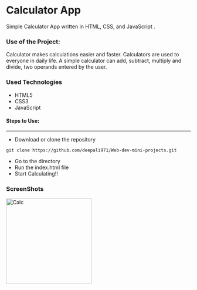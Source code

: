 
<h1>Calculator App</h1>

<p>Simple Calculator App written in HTML, CSS, and JavaScript .</p>

### Use of the Project:

<p>Calculator makes calculations easier and faster. Calculators are used to everyone in daily life. A simple calculator can add, subtract, multiply and divide, two operands entered by the user.</p>

<h3>Used Technologies</h3>
<ul>
  <li>HTML5</li>
  <li>CSS3</li>
  <li>JavaScript</li>
</ul>

#### Steps to Use:

---

- Download or clone the repository

```
git clone https://github.com/deepali971/Web-dev-mini-projects.git
```

- Go to the directory
- Run the index.html file
- Start Calculating!!

<h3> ScreenShots </h3> 
<img width="233" alt="Calc" src="https://user-images.githubusercontent.com/64218887/124379862-1d255f80-dcd7-11eb-9d61-585d873d92a0.png">
<br>


